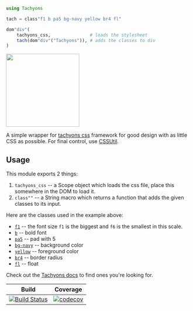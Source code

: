 ```julia
using Tachyons

tach = class"f1 b pa5 bg-navy yellow br4 fl"

dom"div"(
    tachyons_css,               # loads the stylesheet
    tach(dom"div"("Tachyons")), # adds the classes to div
)
```
<img src="https://user-images.githubusercontent.com/25916/36969756-6de10308-208c-11e8-8d38-c0a2f8e4dc17.png" height="200">

A simple wrapper for [tachyons css](http://tachyons.io/) framework for good design with as little CSS as possible. For final control, use [CSSUtil](https://github.com/JuliaGizmos/CSSUtil.jl).

## Usage

This module exports 2 things:

1. `tachyons_css` -- a Scope object which loads the css file, place this somewhere in the DOM to load it.
2. `class""` -- a String macro which returns a function that adds the given classes to its input.

Here are the classes used in the example above:

- [`f1`](http://tachyons.io/docs/typography/scale/) -- the font size `f1` is the biggest and `f6` is the smallest in this scale.
- [`b`](http://tachyons.io/docs/typography/font-weight/) -- bold font
- [`pa5`](http://tachyons.io/docs/layout/spacing/) -- pad with 5
- [`bg-navy`](http://tachyons.io/docs/themes/skins/) -- background color
- [`yellow`](http://tachyons.io/docs/themes/skins/) -- foreground color
- [`br4`](http://tachyons.io/docs/themes/border-radius/) -- border radius
- [`fl`](http://tachyons.io/docs/layout/floats/) -- float

Check out the [Tachyons docs](http://tachyons.io/docs/) to find ones you're looking for.

| Build | Coverage |
|-------|----------|
| [![Build Status](https://travis-ci.org/JuliaGizmos/Tachyons.jl.svg?branch=master)](https://travis-ci.org/JuliaGizmos/Tachyons.jl) | [![codecov](https://codecov.io/gh/JuliaGizmos/Tachyons.jl/branch/master/graph/badge.svg)](https://codecov.io/gh/JuliaGizmos/Tachyons.jl)
